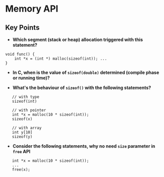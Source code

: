 # Memory API


## Key Points


* **Which segment (stack or heap) allocation triggered with this statement?**
```
void func() {
    int *x = (int *) malloc(sizeof(int)); ...
}
```

* **In C, when is the value of `sizeof(double)` determined (compile phase or running time)?**

* **What's the behaviour of `sizeof()` with the following statements?**
```
   // with type
   sizeof(int)

   // with pointer
   int *x = malloc(10 * sizeof(int)); 
   sizeof(x)

   // with array
   int y[10]
   sizeof(y)
```

* **Consider the following statements, why no need `size` parameter in `free` API**
```
   int *x = malloc(10 * sizeof(int));
   ...
   free(x);
```

